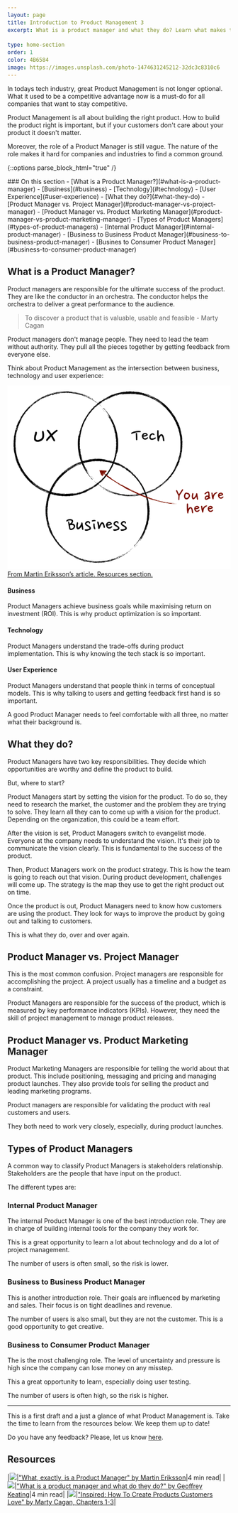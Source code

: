 ```yaml
---
layout: page
title: Introduction to Product Management 3
excerpt: What is a product manager and what they do? Learn what makes this role so unique.

type: home-section
order: 1
color: 4B6584
image: https://images.unsplash.com/photo-1474631245212-32dc3c8310c6
---
```


In todays tech industry, great Product Management is not longer optional. What it used to be a competitive advantage now is a must-do for all companies that want to stay competitive.

Product Management is all about building the right product. How to build the product right is important, but if your customers don't care about your product it doesn't matter.

Moreover, the role of a Product Manager is still vague. The nature of the role makes it hard for companies and industries to find a common ground.

{::options parse_block_html="true" /}
<div class="table-of-content">
### On this section
- [What is a Product Manager?](#what-is-a-product-manager)
  - [Business](#business)
  - [Technology](#technology)
  - [User Experience](#user-experience)
- [What they do?](#what-they-do)
- [Product Manager vs. Project Manager](#product-manager-vs-project-manager)
- [Product Manager vs. Product Marketing Manager](#product-manager-vs-product-marketing-manager)
- [Types of Product Managers](#types-of-product-managers)
  - [Internal Product Manager](#internal-product-manager)
  - [Business to Business Product Manager](#business-to-business-product-manager)
  - [Busines to Consumer Product Manager](#business-to-consumer-product-manager)
</div>

## What is a Product Manager?

Product managers are responsible for the ultimate success of the product. They are like the conductor in an orchestra. The conductor helps the orchestra to deliver a great performance to the audience.

> To discover a product that is valuable, usable and feasible - Marty Cagan

Product managers don't manage people. They need to lead the team without authority. They pull all the pieces together by getting feedback from everyone else.

Think about Product Management as the intersection between business, technology and user experience:


![](images/what_is_a_product_manager.png "The intersection between business, technology and user experience")
<span>[From Martin Eriksson’s article. Resources section.](#resources)</span>

#### Business
Product Managers achieve business goals while maximising return on investment (ROI). This is why product optimization is so important.

#### Technology
Product Managers understand the trade-offs during product implementation. This is why knowing the tech stack is so important.

#### User Experience

Product Managers understand that people think in terms of conceptual models. This is why talking to users and getting feedback first hand is so important.

A good Product Manager needs to feel comfortable with all three, no matter what their background is.

## What they do?

Product Managers have two key responsibilities. They decide which opportunities are worthy and define the product to build.

But, where to start?

Product Managers start by setting the vision for the product. To do so, they need to research the market, the customer and the problem they are trying to solve. They learn all they can to come up with a vision for the product. Depending on the organization, this could be a team effort.

After the vision is set, Product Managers switch to evangelist mode. Everyone at the company needs to understand the vision. It's their job to communicate the vision clearly. This is fundamental to the success of the product.

Then, Product Managers work on the product strategy. This is how the team is going to reach out that vision. During product development, challenges will come up. The strategy is the map they use to get the right product out on time.

Once the product is out, Product Managers need to know how customers are using the product. They look for ways to improve the product by going out and talking to customers.

This is what they do, over and over again.

## Product Manager vs. Project Manager

This is the most common confusion. Project managers are responsible for accomplishing the project. A project usually has a timeline and a budget as a constraint.

Product Managers are responsible for the success of the product, which is measured by key performance indicators (KPIs). However, they need the skill of project management to manage product releases.

## Product Manager vs. Product Marketing Manager

Product Marketing Managers are responsible for telling the world about that product. This include positioning, messaging and pricing and managing product launches. They also provide tools for selling the product and leading marketing programs.

Product managers are responsible for validating the product with real customers and users.

They both need to work very closely, especially, during product launches.

## Types of Product Managers

A common way to classify Product Managers is stakeholders relationship. Stakeholders are the people that have input on the product.

The different types are:

### Internal Product Manager

The internal Product Manager is one of the best introduction role.  They are in charge of building internal tools for the company they work for.

This is a great opportunity to learn a lot about technology and do a lot of project management.

The number of users is often small, so the risk is lower.

### Business to Business Product Manager

This is another introduction role. Their goals are influenced by marketing and sales. Their focus is on tight deadlines and revenue.

The number of users is also small, but they are not the customer. This is a good opportunity to get creative.

### Business to Consumer Product Manager

The is the most challenging role. The level of uncertainty and pressure is high since the company can lose money on any misstep.

This a great opportunity to learn, especially doing user testing.

The number of users is often high, so the risk is higher.

---

This is a first draft and a just a glance of what Product Management is. Take the time to learn from the resources below. We keep them up to date!

Do you have any feedback? Please, let us know [here]().

## Resources

|![](https://img.icons8.com/ios/50/000000/notepad.png)|["What, exactly, is a Product Manager" by Martin Eriksson](https://www.mindtheproduct.com/2011/10/what-exactly-is-a-product-manager/)|4 min read|
|![](https://img.icons8.com/ios/50/000000/notepad.png)|["What is a product manager and what do they do?" by Geoffrey Keating](https://www.intercom.com/blog/qa-what-does-a-product-manager-do/)|4 min read|
|![](https://img.icons8.com/ios/50/000000/book.png)|["Inspired: How To Create Products Customers Love" by Marty Cagan, Chapters 1-3](https://www.amazon.com/Inspired-Create-Products-Customers-Love/dp/0981690408/ref=sr_1_5)|
